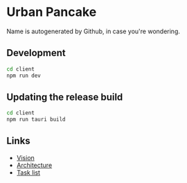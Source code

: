 # Urban Pancake

Name is autogenerated by Github, in case you're wondering.

## Development

```bash
cd client
npm run dev
```

## Updating the release build

```bash
cd client
npm run tauri build
```

## Links

* [Vision](docs/Vision.md)
* [Architecture](docs/Architecture.md)
* [Task list](docs/Tasks.md)
